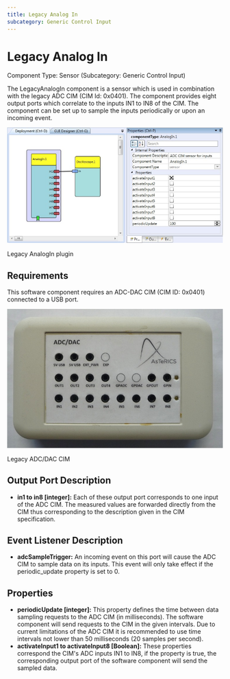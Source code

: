 ```yaml
---
title: Legacy Analog In
subcategory: Generic Control Input
---
```


# Legacy Analog In

Component Type: Sensor (Subcategory: Generic Control Input)

The LegacyAnalogIn component is a sensor which is used in combination with the legacy ADC CIM (CIM Id: 0x0401). The component provides eight output ports which correlate to the inputs IN1 to IN8 of the CIM. The component can be set up to sample the inputs periodically or upon an incoming event.

![Screenshot: LegacyAnalogIn plugin](./img/legacyanalogin.jpg "Screenshot: LegacyAnalogIn plugin")

Legacy AnalogIn plugin

## Requirements

This software component requires an ADC-DAC CIM (CIM ID: 0x0401) connected to a USB port.

![ADC/DAC CIM](./img/analogin_cim.jpg "ADC/DAC CIM")

Legacy ADC/DAC CIM

## Output Port Description

- **in1 to in8 \[integer\]:** Each of these output port corresponds to one input of the ADC CIM. The measured values are forwarded directly from the CIM thus corresponding to the description given in the CIM specification.

## Event Listener Description

- **adcSampleTrigger:** An incoming event on this port will cause the ADC CIM to sample data on its inputs. This event will only take effect if the periodic_update property is set to 0.

## Properties

- **periodicUpdate \[integer\]:** This property defines the time between data sampling requests to the ADC CIM (in milliseconds). The software component will send requests to the CIM in the given intervals. Due to current limitations of the ADC CIM it is recommended to use time intervals not lower than 50 milliseconds (20 samples per second).
- **activateInput1 to activateInput8 \[Boolean\]:** These properties correspond the CIM's ADC inputs IN1 to IN8, if the property is true, the corresponding output port of the software component will send the sampled data.
